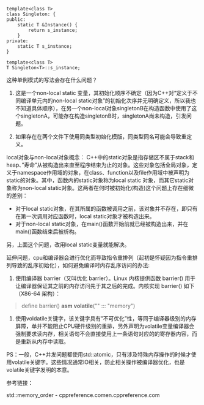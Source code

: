 ```
template<class T>
class Singleton: {
public:
	static T &Instance() {
		return s_instance;
	}
private:
	static T s_instance;
}

template<class T>
T Singleton<T>::s_instance;
```

这种单例模式的写法会存在什么问题？

1. 这是一个non-local static 变量，其初始化顺序不确定（因为C++对“定义于不同编译单元内的non-local static对象”的初始化次序并无明确定义，所以我也不知道具体顺序），在另一个non-local对象singletonB在构造函数中使用了这个singletonA，可能存在构造singletonB时，singletonA尚未构造，引发问题。

2. 如果存在在两个文件下使用同类型初始化模版，同类型同名可能会导致重定义。

local对象与non-local对象概念： C++中的static对象是指存储区不属于stack和heap、”寿命”从被构造出来直至程序结束为止的对象。这些对象包括全局对象，定义于namespace作用域的对象，在class、function以及file作用域中被声明为static的对象。其中，函数内的static对象称为local static 对象，而其它static对象称为non-local static对象。这两者在何时被初始化(构造)这个问题上存在细微的差别：

- 对于local static对象，在其所属的函数被调用之前，该对象并不存在，即只有在第一次调用对应函数时，local static对象才被构造出来。
- 对于non-local static对象，在main()函数开始前就已经被构造出来，并在main()函数结束后被析构。

另，上面这个问题，改用local static变量就能解决。

延伸问题，cpu和编译器会进行优化而导致指令重排列（起初是怀疑因为指令重排列导致的乱序初始化），如何避免编译时内存乱序访问的办法:

1. 使用编译器 barrier（又叫优化 barrier）。Linux 内核提供函数 barrier() 用于让编译器保证其之前的内存访问先于其之后的完成。内核实现 barrier() 如下（X86-64 架构）：

> define barrier() **asm** **volatile**("" ::: "memory")

1. 使用voldatile关键字，该关键字具有”不可优化”性，等同于编译器级别的内存屏障，单并不能阻止CPU硬件级别的重排，另外声明为volatile变量编译器会强制要求读内存，相关语句不会直接使用上一条语句对应的的寄存器内容，而是重新从内存中读取。

PS：一般，C++并发问题都使用std::atomic，只有涉及特殊内存操作的时候才使用volatile关键字。这些情况通常IO相关，防止相关操作被编译器优化，也是volatile关键字发明的本意。

参考链接：

std::memory_order - cppreference.comen.cppreference.com